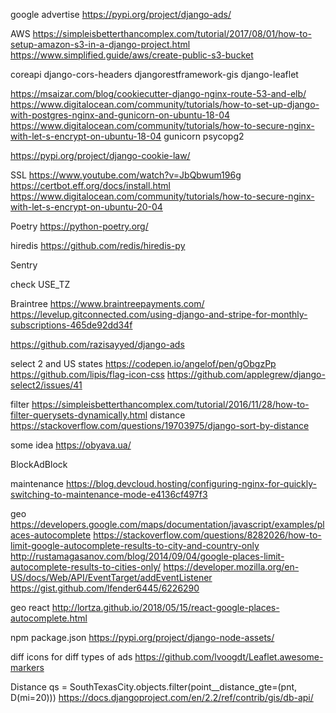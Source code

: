 google advertise
https://pypi.org/project/django-ads/

AWS
https://simpleisbetterthancomplex.com/tutorial/2017/08/01/how-to-setup-amazon-s3-in-a-django-project.html
https://www.simplified.guide/aws/create-public-s3-bucket

coreapi
django-cors-headers
djangorestframework-gis
django-leaflet

https://msaizar.com/blog/cookiecutter-django-nginx-route-53-and-elb/
https://www.digitalocean.com/community/tutorials/how-to-set-up-django-with-postgres-nginx-and-gunicorn-on-ubuntu-18-04
https://www.digitalocean.com/community/tutorials/how-to-secure-nginx-with-let-s-encrypt-on-ubuntu-18-04
gunicorn
psycopg2

https://pypi.org/project/django-cookie-law/

SSL
https://www.youtube.com/watch?v=JbQbwum196g
https://certbot.eff.org/docs/install.html
https://www.digitalocean.com/community/tutorials/how-to-secure-nginx-with-let-s-encrypt-on-ubuntu-20-04


Poetry
https://python-poetry.org/

hiredis
https://github.com/redis/hiredis-py

Sentry

check USE_TZ

Braintree
https://www.braintreepayments.com/
https://levelup.gitconnected.com/using-django-and-stripe-for-monthly-subscriptions-465de92dd34f




https://github.com/razisayyed/django-ads


select 2 and US states
https://codepen.io/angelof/pen/gObgzPp
https://github.com/lipis/flag-icon-css
https://github.com/applegrew/django-select2/issues/41

filter 
https://simpleisbetterthancomplex.com/tutorial/2016/11/28/how-to-filter-querysets-dynamically.html
distance
https://stackoverflow.com/questions/19703975/django-sort-by-distance


some idea
https://obyava.ua/

BlockAdBlock

maintenance
https://blog.devcloud.hosting/configuring-nginx-for-quickly-switching-to-maintenance-mode-e4136cf497f3

geo
https://developers.google.com/maps/documentation/javascript/examples/places-autocomplete
https://stackoverflow.com/questions/8282026/how-to-limit-google-autocomplete-results-to-city-and-country-only
http://rustamagasanov.com/blog/2014/09/04/google-places-limit-autocomplete-results-to-cities-only/
https://developer.mozilla.org/en-US/docs/Web/API/EventTarget/addEventListener
https://gist.github.com/lfender6445/6226290

geo react 
http://lortza.github.io/2018/05/15/react-google-places-autocomplete.html

npm package.json
https://pypi.org/project/django-node-assets/

diff icons for diff types of ads
https://github.com/lvoogdt/Leaflet.awesome-markers

Distance
qs = SouthTexasCity.objects.filter(point__distance_gte=(pnt, D(mi=20)))
https://docs.djangoproject.com/en/2.2/ref/contrib/gis/db-api/